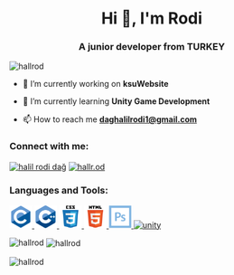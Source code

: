 <h1 align="center">Hi 👋, I'm Rodi</h1>
<h3 align="center">A junior developer from TURKEY</h3>

<p align="left"> <img src="https://komarev.com/ghpvc/?username=hallrod&label=Profile%20views&color=0e75b6&style=flat" alt="hallrod" /> </p>

- 🔭 I’m currently working on **ksuWebsite**

- 🌱 I’m currently learning **Unity Game Development**

- 📫 How to reach me **daghalilrodi1@gmail.com**

<h3 align="left">Connect with me:</h3>
<p align="left">
<a href="https://linkedin.com/in/halil rodi dağ" target="blank"><img align="center" src="https://raw.githubusercontent.com/rahuldkjain/github-profile-readme-generator/master/src/images/icons/Social/linked-in-alt.svg" alt="halil rodi dağ" height="30" width="40" /></a>
<a href="https://instagram.com/hallr.od" target="blank"><img align="center" src="https://raw.githubusercontent.com/rahuldkjain/github-profile-readme-generator/master/src/images/icons/Social/instagram.svg" alt="hallr.od" height="30" width="40" /></a>
</p>

<h3 align="left">Languages and Tools:</h3>
<p align="left"> <a href="https://www.cprogramming.com/" target="_blank" rel="noreferrer"> <img src="https://raw.githubusercontent.com/devicons/devicon/master/icons/c/c-original.svg" alt="c" width="40" height="40"/> </a> <a href="https://www.w3schools.com/cpp/" target="_blank" rel="noreferrer"> <img src="https://raw.githubusercontent.com/devicons/devicon/master/icons/cplusplus/cplusplus-original.svg" alt="cplusplus" width="40" height="40"/> </a> <a href="https://www.w3schools.com/css/" target="_blank" rel="noreferrer"> <img src="https://raw.githubusercontent.com/devicons/devicon/master/icons/css3/css3-original-wordmark.svg" alt="css3" width="40" height="40"/> </a> <a href="https://www.w3.org/html/" target="_blank" rel="noreferrer"> <img src="https://raw.githubusercontent.com/devicons/devicon/master/icons/html5/html5-original-wordmark.svg" alt="html5" width="40" height="40"/> </a> <a href="https://www.photoshop.com/en" target="_blank" rel="noreferrer"> <img src="https://raw.githubusercontent.com/devicons/devicon/master/icons/photoshop/photoshop-line.svg" alt="photoshop" width="40" height="40"/> </a> <a href="https://unity.com/" target="_blank" rel="noreferrer"> <img src="https://www.vectorlogo.zone/logos/unity3d/unity3d-icon.svg" alt="unity" width="40" height="40"/> </a> </p>

<p><img align="left" src="https://github-readme-stats.vercel.app/api/top-langs?username=hallrod&show_icons=true&locale=en&layout=compact" alt="hallrod" /></p>

<p>&nbsp;<img align="center" src="https://github-readme-stats.vercel.app/api?username=hallrod&show_icons=true&locale=en" alt="hallrod" /></p>

<p><img align="center" src="https://github-readme-streak-stats.herokuapp.com/?user=hallrod&" alt="hallrod" /></p>
